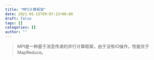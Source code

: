 ```yaml
---
title: "MPI计算框架"
date: 2021-05-15T09:07:13+08:00
draft: false
tags: []
categories: []
author: ""
---
```


> MPI是一种基于消息传递的并行计算框架，由于没有IO操作，性能优于MapReduce。


